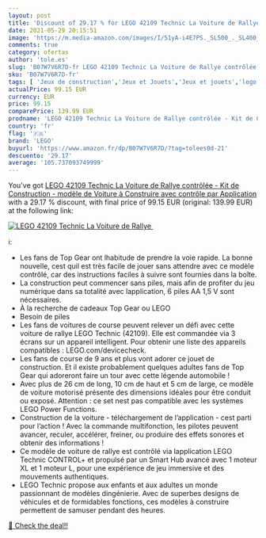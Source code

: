 ```yaml
---
layout: post
title: 'Discount of 29.17 % for LEGO 42109 Technic La Voiture de Rallye '
date: 2021-05-29 20:15:51
image: 'https://m.media-amazon.com/images/I/51yA-i4E7PS._SL500_._SL400_.jpg'
comments: true
category: ofertas
author: 'tole.es'
slug: 'B07W7V6R7D-fr LEGO 42109 Technic La Voiture de Rallye contrôlée - Kit de...'
sku: 'B07W7V6R7D-fr'
tags: [ 'Jeux de construction','Jeux et Jouets','Jeux et jouets','lego', ]
actualPrice: 99.15 EUR
currency: EUR
price: 99.15
comparePrice: 139.99 EUR
prodname: 'LEGO 42109 Technic La Voiture de Rallye contrôlée - Kit de Construction - modèle de Voiture à Construire avec contrôle par Application'
country: 'fr'
flag: '🇫🇷'
brand: 'LEGO'
buyurl: 'https://www.amazon.fr/dp/B07W7V6R7D/?tag=tolees0d-21'
descuento: '29.17'
average: '105.737093749999'
---
```


You've got [LEGO 42109 Technic La Voiture de Rallye contrôlée - Kit de Construction - modèle de Voiture à Construire avec contrôle par Application](https://www.amazon.fr/dp/B07W7V6R7D/?tag=tolees0d-21) with a  29.17 % discount, with final price of 99.15 EUR (original: 139.99 EUR) at the following link:

[![LEGO 42109 Technic La Voiture de Rallye ](https://m.media-amazon.com/images/I/51yA-i4E7PS._SL500_._SL400_.jpg)](https://www.amazon.fr/dp/B07W7V6R7D/?tag=tolees0d-21)

ℹ️:

- Les fans de Top Gear ont lhabitude de prendre la voie rapide. La bonne nouvelle, cest quil est très facile de jouer sans attendre avec ce modèle contrôlé, car des instructions faciles à suivre sont fournies dans la boîte.
- La construction peut commencer sans piles, mais afin de profiter du jeu numérique dans sa totalité avec lapplication, 6 piles AA 1,5 V sont nécessaires.
- À la recherche de cadeaux Top Gear ou LEGO
- Besoin de piles
- Les fans de voitures de course peuvent relever un défi avec cette voiture de rallye LEGO Technic (42109). Elle est commandée via 3 écrans sur un appareil intelligent. Pour obtenir une liste des appareils compatibles : LEGO.com/devicecheck.
- Les fans de course de 9 ans et plus vont adorer ce jouet de construction. Et il existe probablement quelques adultes fans de Top Gear qui adoreront faire un tour avec cette légende automobile !
- Avec plus de 26 cm de long, 10 cm de haut et 5 cm de large, ce modèle de voiture motorisé présente des dimensions idéales pour être conduit ou exposé. Attention : ce set nest pas compatible avec les systèmes LEGO Power Functions.
- Construction de la voiture - téléchargement de l’application - cest parti pour l’action ! Avec la commande multifonction, les pilotes peuvent avancer, reculer, accélérer, freiner, ou produire des effets sonores et obtenir des informations !
- Ce modèle de voiture de rallye est contrôlé via lapplication LEGO Technic CONTROL+ et propulsé par un Smart Hub avancé avec 1 moteur XL et 1 moteur L, pour une expérience de jeu immersive et des mouvements authentiques.
- LEGO Technic propose aux enfants et aux adultes un monde passionnant de modèles dingénierie. Avec de superbes designs de véhicules et de formidables fonctions, ces modèles à construire permettent de samuser pendant des heures.

[🛒 Check the deal!!](https://www.amazon.fr/dp/B07W7V6R7D/?tag=tolees0d-21)
